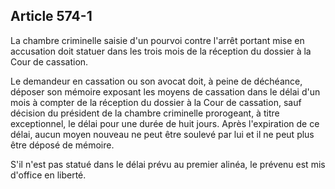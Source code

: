 Article 574-1
----
La chambre criminelle saisie d'un pourvoi contre l'arrêt portant mise en
accusation doit statuer dans les trois mois de la réception du dossier à la Cour
de cassation.

Le demandeur en cassation ou son avocat doit, à peine de déchéance, déposer son
mémoire exposant les moyens de cassation dans le délai d'un mois à compter de la
réception du dossier à la Cour de cassation, sauf décision du président de la
chambre criminelle prorogeant, à titre exceptionnel, le délai pour une durée de
huit jours. Après l'expiration de ce délai, aucun moyen nouveau ne peut être
soulevé par lui et il ne peut plus être déposé de mémoire.

S'il n'est pas statué dans le délai prévu au premier alinéa, le prévenu est mis
d'office en liberté.
